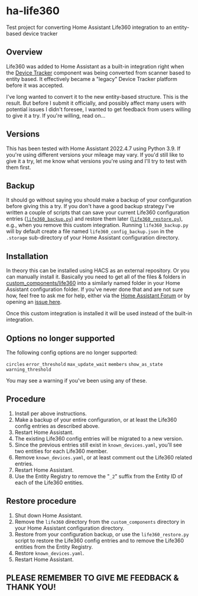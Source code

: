 # ha-life360
Test project for converting Home Assistant Life360 integration to an entity-based device tracker

## Overview

Life360 was added to Home Assistant as a built-in integration right when the
[Device Tracker](https://www.home-assistant.io/integrations/device_tracker) component was being converted
from scanner based to entity based. It effectively became a "legacy" Device Tracker platform before it was
accepted.

I've long wanted to convert it to the new entity-based structure. This is the result. But before I submit
it officially, and possibly affect many users with potential issues I didn't foresee, I wanted to get
feedback from users willing to give it a try. If you're willing, read on...

## Versions

This has been tested with Home Assistant 2022.4.7 using Python 3.9. If you're using different versions your
mileage may vary. If you'd still like to give it a try, let me know what versions you're using and I'll try
to test with them first.

## Backup

It should go without saying you should make a backup of your configuration before giving this a try. If
you don't have a good backup strategy I've written a couple of scripts that can save your current Life360
configuration entries ([`life360_backup.py`](custom_components/life360/life360_backup.py)) and restore them
later ([`life360_restore.py`](custom_components/life360/life360_restore.py)), e.g., when you remove this
custom integration. Running `life360_backup.py` will by default create a file named
`life360_config_backup.json` in the `.storage` sub-directory of your Home Assistant configuration directory.

## Installation

In theory this can be installed using HACS as an external repository. Or you can manually install it.
Basically you need to get all of the files & folders in [custom_components/life360](custom_components/life360)
into a similarly named folder in your Home Assistant configuration folder. If you've never done that and are
not sure how, feel free to ask me for help, either via the
[Home Assistant Forum](https://community.home-assistant.io/u/pnbruckner/summary) or by opening an
[issue here](https://github.com/pnbruckner/ha-life360/issues).

Once this custom integration is installed it will be used instead of the built-in integration.

## Options no longer supported

The following config options are no longer supported:

`circles` `error_threshold` `max_update_wait` `members` `show_as_state` `warning_threshold`

You may see a warning if you've been using any of these.

## Procedure

1. Install per above instructions.
2. Make a backup of your entire configuration, or at least the Life360 config entries as described above.
3. Restart Home Assistant.
4. The existing Life360 config entries will be migrated to a new version.
6. Since the previous entries still exist in `known_devices.yaml`, you'll see two entities for each Life360 member.
7. Remove `known_devices.yaml`, or at least comment out the Life360 related entries.
8. Restart Home Assistant.
9. Use the Entity Registry to remove the "`_2`" suffix from the Entity ID of each of the Life360 entities.

## Restore procedure

1. Shut down Home Assistant.
2. Remove the `life360` directory from the `custom_components` directory in your Home Assistant configuration directory.
3. Restore from your configuration backup, or use the `life360_restore.py` script to restore the Life360 config entries and to remove the Life360 entities from the Entity Registry.
4. Restore `known_devices.yaml`.
5. Restart Home Assistant.

## PLEASE REMEMBER TO GIVE ME FEEDBACK & THANK YOU!
